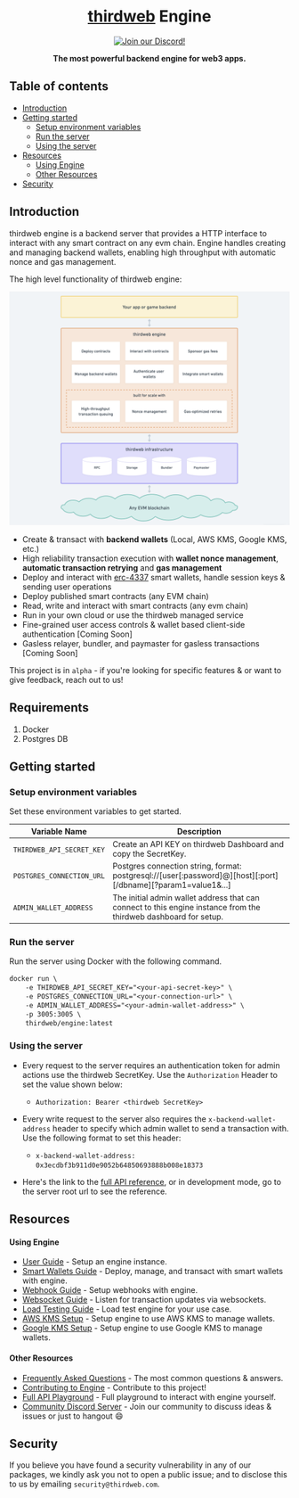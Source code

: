<p align="center">
    <br />
    <a href="https://thirdweb.com">
        <img src="https://github.com/thirdweb-dev/js/blob/main/packages/sdk/logo.svg?raw=true" width="200" alt=""/></a>
    <br />
</p>

<h1 align="center"><a href='https://thirdweb.com/'>thirdweb</a> Engine</h1>

<p align="center">
    <a href="https://discord.gg/thirdweb">
        <img alt="Join our Discord!" src="https://img.shields.io/discord/834227967404146718.svg?color=7289da&label=discord&logo=discord&style=flat"/>
    </a>
</p>

<p align="center"><strong>The most powerful backend engine for web3 apps.</strong></p>

## Table of contents

- [Introduction](#introduction)
- [Getting started](#getting-started)
  - [Setup environment variables](#setup-environment-variables)
  - [Run the server](#run-the-server)
  - [Using the server](#using-the-server)
- [Resources](#resources)
  - [Using Engine](#using-engine)
  - [Other Resources](#other-resources)
- [Security](#security)

## Introduction

thirdweb engine is a backend server that provides a HTTP interface to interact with any smart contract on any evm chain. Engine handles creating and managing backend wallets, enabling high throughput with automatic nonce and gas management.

The high level functionality of thirdweb engine:

<!-- Source: https://whimsical.com/engine-architecture-2G6rXEvUM2HFmVwKxPWyzS -->
<img src="./docs/images/overview.png" alt="Overview" width="820">

- Create & transact with **backend wallets** (Local, AWS KMS, Google KMS, etc.)
- High reliability transaction execution with **wallet nonce management**, **automatic transaction retrying** and **gas management**
- Deploy and interact with [erc-4337](https://eips.ethereum.org/EIPS/eip-4337) smart wallets, handle session keys & sending user operations
- Deploy published smart contracts (any EVM chain)
- Read, write and interact with smart contracts (any evm chain)
- Run in your own cloud or use the thirdweb managed service
- Fine-grained user access controls & wallet based client-side authentication [Coming Soon]
- Gasless relayer, bundler, and paymaster for gasless transactions [Coming Soon]

This project is in `alpha` - if you're looking for specific features & or want to give feedback, reach out to us!

## Requirements

1. Docker
2. Postgres DB

## Getting started

### Setup environment variables

Set these environment variables to get started.

| Variable Name             | Description                                                                                                      |
| ------------------------- | ---------------------------------------------------------------------------------------------------------------- |
| `THIRDWEB_API_SECRET_KEY` | Create an API KEY on thirdweb Dashboard and copy the SecretKey.                                                  |
| `POSTGRES_CONNECTION_URL` | Postgres connection string, format: postgresql://[user[:password]@][host][:port][/dbname][?param1=value1&...]    |
| `ADMIN_WALLET_ADDRESS`    | The initial admin wallet address that can connect to this engine instance from the thirdweb dashboard for setup. |

### Run the server

Run the server using Docker with the following command.

```
docker run \
    -e THIRDWEB_API_SECRET_KEY="<your-api-secret-key>" \
    -e POSTGRES_CONNECTION_URL="<your-connection-url>" \
    -e ADMIN_WALLET_ADDRESS="<your-admin-wallet-address>" \
    -p 3005:3005 \
    thirdweb/engine:latest
```

### Using the server

- Every request to the server requires an authentication token for admin actions use the thirdweb SecretKey. Use the `Authorization` Header to set the value shown below:
  - `Authorization: Bearer <thirdweb SecretKey>`
- Every write request to the server also requires the `x-backend-wallet-address` header to specify which admin wallet to send a transaction with. Use the following format to set this header:

  - `x-backend-wallet-address: 0x3ecdbf3b911d0e9052b64850693888b008e18373`

- Here's the link to the [full API reference](https://redocly.github.io/redoc/?url=https://demo.web3api.thirdweb.com/json), or in development mode, go to the server root url to see the reference.

## Resources

#### Using Engine

- [User Guide](./docs/1-user-guide.md) - Setup an engine instance.
- [Smart Wallets Guide](./docs/2-smart-wallets.md) - Deploy, manage, and transact with smart wallets with engine.
- [Webhook Guide](./docs/3-webhook-guide.md) - Setup webhooks with engine.
- [Websocket Guide](./docs/4-websocket-guide.md) - Listen for transaction updates via websockets.
- [Load Testing Guide](./docs/addons/load-testing.md) - Load test engine for your use case.
- [AWS KMS Setup](./docs/kms/aws_kms_how_to.md) - Setup engine to use AWS KMS to manage wallets.
- [Google KMS Setup](./docs/kms/google_kms_how_to.md) - Setup engine to use Google KMS to manage wallets.

#### Other Resources

- [Frequently Asked Questions](./docs/addons/faqs.md) - The most common questions & answers.
- [Contributing to Engine](./docs/addons/contributing.md) - Contribute to this project!
- [Full API Playground](https://web3-api-akbv.chainsaw-dev.zeet.app) - Full playground to interact with engine yourself.
- [Community Discord Server](https://discord.gg/thirdweb) - Join our community to discuss ideas & issues or just to hangout 😄

## Security

If you believe you have found a security vulnerability in any of our packages, we kindly ask you not to open a public issue; and to disclose this to us by emailing `security@thirdweb.com`.
